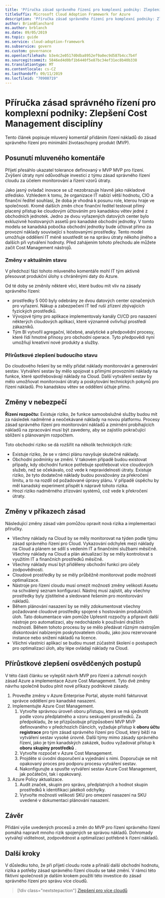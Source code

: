 ```yaml
---
title: 'Příručka zásad správného řízení pro komplexní podniky: Zlepšení Cost Management disciplíny'
titleSuffix: Microsoft Cloud Adoption Framework for Azure
description: 'Příručka zásad správného řízení pro komplexní podniky: Zlepšení Cost Management disciplíny'
author: BrianBlanchard
ms.author: brblanch
ms.date: 09/05/2019
ms.topic: guide
ms.service: cloud-adoption-framework
ms.subservice: govern
ms.custom: governance
ms.openlocfilehash: b3e4c2e0517d0dba8952ef9a0ec9d587b4cc7b4f
ms.sourcegitcommit: 5846ed4d0bf1b6440f5e87bc34ef31ec8b40b338
ms.translationtype: MT
ms.contentlocale: cs-CZ
ms.lasthandoff: 09/11/2019
ms.locfileid: "70908719"
---
```

# <a name="governance-guide-for-complex-enterprises-improve-the-cost-management-discipline"></a>Příručka zásad správného řízení pro komplexní podniky: Zlepšení Cost Management disciplíny

Tento článek popisuje mluvený komentář přidáním řízení nákladů do zásad správného řízení pro minimální životaschopný produkt (MVP).

## <a name="advancing-the-narrative"></a>Posunutí mluveného komentáře

Přijetí přesáhlo ukazatel tolerance definovaný v MVP MVP pro řízení. Zvýšení útraty nyní odůvodňuje investici z týmu zásad správného řízení cloudu za účelem monitorování a řízení vzorů útraty.

Jako jasný ovladač inovace se už nezobrazuje hlavně jako nákladové středisko. Vzhledem k tomu, že organizace IT nabízí větší hodnotu, CIO a finanční ředitel souhlasí, že doba je vhodná k posunu role, kterou hraje ve společnosti. Kromě dalších změn chce finanční ředitel testovat přímý placený přístup ke cloudovým účtováním pro kanadskou větev jedné z obchodních jednotek. Jedno ze dvou vyřazených datových center bylo exkluzivně hostovaných assetů pro kanadské obchodní jednotky. V tomto modelu se kanadská pobočka obchodní jednotky bude účtovat přímo za provozní náklady související s hostovanými prostředky. Tento model umožňuje oddělení IT méně soustředit se na správu útraty někoho jiného a dalších při vytváření hodnoty. Před zahájením tohoto přechodu ale můžete začít Cost Management nástrojů.

### <a name="changes-in-the-current-state"></a>Změny v aktuálním stavu

V předchozí fázi tohoto mluveného komentáře mohl IT tým aktivně přesouvat produkční úlohy s chráněnými daty do Azure.

Od té doby se změnily některé věci, které budou mít vliv na zásady správného řízení:

- prostředky 5 000 byly odebrány ze dvou datových center označených pro vyřazení. Nákup a zabezpečení IT teď ruší zřízení zbývajících fyzických prostředků.
- Vývojové týmy pro aplikace implementovaly kanály CI/CD pro nasazení některých cloudových aplikací, které významně ovlivňují prostředí zákazníků.
- Tým BI vytvořil agregační, léčebné, analytické a předpovědní procesy, které řídí hmotné přínosy pro obchodní operace. Tyto předpovědi nyní umožňují kreativní nové produkty a služby.

### <a name="incrementally-improve-the-future-state"></a>Přírůstkové zlepšení budoucího stavu

Do cloudového řešení by se měly přidat náklady monitorování a generování sestav. Vytváření sestav by mělo spojovat s přímými provozními náklady na funkce, které spotřebovávají náklady na Cloud. Další vytváření sestav by mělo umožňovat monitorování útraty a poskytování technických pokynů pro řízení nákladů. Pro kanadskou větev se oddělení účtuje přímo.

## <a name="changes-in-risk"></a>Změny v nebezpečí

**Řízení rozpočtu:** Existuje riziko, že funkce samoobslužné služby budou mít za následek nadměrné a neočekávané náklady na novou platformu. Procesy zásad správného řízení pro monitorování nákladů a zmírnění probíhajících nákladů na zpracování musí být zavedeny, aby se zajistilo pokračující sblížení s plánovaným rozpočtem.

Toto obchodní riziko se dá rozšířit na několik technických rizik:

- Existuje riziko, že se v rámci plánu navyšuje skutečné náklady.
- Obchodní podmínky se změní. V takovém případě budou existovat případy, kdy obchodní funkce potřebuje spotřebovat více cloudových služeb, než se očekávalo, což vede k nepravidelnosti útraty. Existuje riziko, že tyto dodatečné náklady budou považovány za překročení limitu, a to na rozdíl od požadované úpravy plánu. V případě úspěchu by měl kanadský experiment přispět k nápravě tohoto rizika.
- Hrozí riziko nadměrného zřizování systémů, což vede k překročení útraty.

## <a name="changes-to-the-policy-statements"></a>Změny v příkazech zásad

Následující změny zásad vám pomůžou opravit nová rizika a implementaci příručky.

- Všechny náklady na Cloud by se měly monitorovat na týden podle týmu zásad správného řízení pro Cloud. Vykazování odchylek mezi náklady na Cloud a plánem se sdílí s vedením IT a finančními službami měsíčně. Všechny náklady na Cloud a plán aktualizací by se měly kontrolovat s využitím IT a finančních prostředků měsíčně.
- Všechny náklady musí být přiděleny obchodní funkci pro účely zodpovědnosti.
- Cloudové prostředky by se měly průběžně monitorovat podle možností optimalizace.
- Nástroje pro řízení cloudu musí omezit možnosti změny velikosti Assetu na schválený seznam konfigurací. Nástroj musí zajistit, aby všechny prostředky byly zjistitelné a sledované řešením pro monitorování nákladů.
- Během plánování nasazení by se měly zdokumentovat všechny požadované cloudové prostředky spojené s hostováním produkčních úloh. Tato dokumentace vám pomůže Upřesnit rozpočty a připravit další nástroje pro automatizaci, aby nedocházelo k používání dražších možností. Během tohoto procesu by se mělo předávat různým nástrojům diskontování nabízeným poskytovatelem cloudu, jako jsou rezervované instance nebo snížení nákladů na licence.
- Všichni vlastníci aplikací se budou muset zúčastnit školení o postupech pro optimalizaci úloh, aby lépe ovládají náklady na Cloud.

## <a name="incremental-improvement-of-the-best-practices"></a>Přírůstkové zlepšení osvědčených postupů

V této části článku se vylepšit návrh MVP pro řízení a zahrnutí nových zásad Azure a implementace Azure Cost Management. Tyto dvě změny návrhu společně budou plnit nové příkazy podnikové zásady.

1. Proveďte změny v Azure Enterprise Portal, abyste mohli fakturovat správce oddělení pro kanadské nasazení.
1. Implementujte Azure Cost Management.
    1. Vytvořte správnou úroveň oboru přístupu, která se má sjednotit podle vzoru předplatného a vzoru seskupení prostředků. Za předpokladu, že se přizpůsobuje přizpůsobení MVP MVP definovaného v předchozích článcích, vyžaduje přístup k **oboru účtu registrace** pro tým zásad správného řízení pro Cloud, který běží na vytváření sestav vysoké úrovně. Další týmy mimo zásady správného řízení, jako je tým kanadských zakázek, budou vyžadovat přístup k **oboru skupiny prostředků** .
    1. Vytvořte rozpočet v Azure Cost Management.
    1. Projděte si úvodní doporučení a vyjednání s nimi. Doporučuje se mít opakovaný proces pro podporu procesu vytváření sestav.
    1. Nakonfigurujte a spusťte vytváření sestav Azure Cost Management, jak počáteční, tak i opakovaný.
1. Azure Policy aktualizace.
    1. Audit značek, skupin pro správu, předplatných a hodnot skupin prostředků k identifikaci jakékoli odchylky.
    1. Vytvořte možnosti velikosti SKU pro omezení nasazení na SKU uvedené v dokumentaci plánování nasazení.

## <a name="conclusion"></a>Závěr

Přidání výše uvedených procesů a změn do MVP pro řízení správného řízení pomáhá napravit mnoho rizik spojených se správou nákladů. Dohromady vytvářejí viditelnost, zodpovědnost a optimalizaci potřebné k řízení nákladů.

## <a name="next-steps"></a>Další kroky

V důsledku toho, že při přijetí cloudu roste a přináší další obchodní hodnotu, rizika a potřeby zásad správného řízení cloudu se také změní. V rámci této fiktivní společnosti je dalším krokem použití této investice do zásad správného řízení pro správu více cloudů.

> [!div class="nextstepaction"]
> [Zlepšení pro více cloudů](./multicloud-evolution.md)

